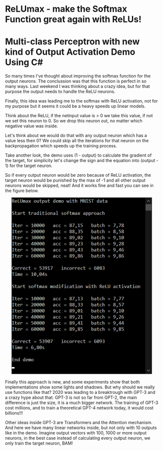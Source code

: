 # ReLUmax - make the Softmax Function great again with ReLUs!
# Multi-class Perceptron with new kind of Output Activation Demo Using C#

So many times I've thought about improving the softmax function for the output neurons.
The conclussion was that this function is perfect in so many ways. 
Last weekend I was thinking about a crazy idea, 
but for that purpose the output needs to handle the ReLU neurons.

Finally, this idea was leading me to the softmax with ReLU activation, 
not for my purpose but it seems it could be a heavy speeds up linear models.

Think about the ReLU, if the netinput value is > 0 we take this value, if not we set this neuron to 0.
So we drop this neuron out, no matter which negative value was inside. 

Let's think about we would do that with any output neuron which has a value less then 0?
We could skip all the iterations for that neuron on the backpropagation which speeds up the training process.

Take another look, the demo uses (1 - output) to calculate the gradient of the target, 
for simplicity let's change the sign and the equation into (output - 1) for the target neuron.

So if every output neuron would be zero because of ReLU activation, 
the target neuron would be punished by the max of -1 and all other output neurons would be skipped, neat!
And it works fine and fast you can see in the figure below.

<p align="center">
<img src="https://raw.githubusercontent.com/grensen/ReLUmax/master/figure1.png">
</p>

Finally this approach is new, and some experiments show that both implementations show some lights and shadows.
But why should we really use functions like that?
2020 was leading to a breaktrough with GPT-3 and a crazy hype about that. 
GPT-3 is not so far from GPT-2, the main difference is just the size, it is a much bigger network.
The training of GPT-3 cost millions, and to train a theoretical GPT-4 network today, it would cost billions!!!

Other ideas inside GPT-3 are Transformers and the Attention mechanism.
And here we have many linear networks inside, but not only with 10 outputs like in the demo.
Imagine output vectors with 100, 1000 or more output neurons, in the best case instead of calculating every output neuron, we only train the target neuron, BAM!

